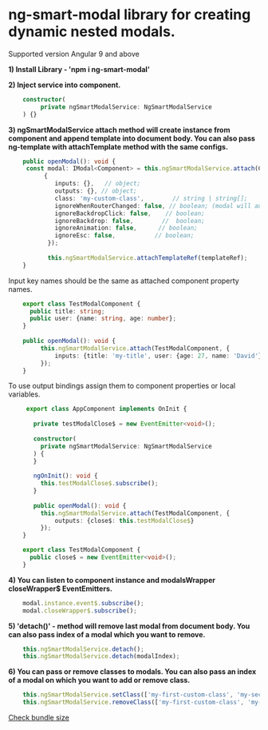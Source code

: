 # ng-smart-modal library for creating dynamic nested modals.
Supported version Angular 9 and above

**1) Install Library - 'npm i ng-smart-modal'**

**2) Inject service into component.**
```ts
    constructor(
         private ngSmartModalService: NgSmartModalService
    ) {}
```
**3) ngSmartModalService attach method will create instance from component and append template into document body.
     You can also pass ng-template with attachTemplate method with the same configs.**
     
```ts
    public openModal(): void { 
     const modal: IModal<Component> = this.ngSmartModalService.attach(Component,
          {
             inputs: {},   // object;
             outputs: {}, // object;
             class: 'my-custom-class',        // string | string[];
             ignoreWhenRouterChanged: false, // boolean; (modal will automatically close on route change if this is enabled)
             ignoreBackdropClick: false,    // boolean;
             ignoreBackdrop: false,        //  boolean;
             ignoreAnimation: false,      // boolean;
             ignoreEsc: false,           // boolean;
           });
           
           this.ngSmartModalService.attachTemplateRef(templateRef);
    }
```    

Input key names should be the same as attached component property names.

```ts
    export class TestModalComponent {
      public title: string;
      public user: {name: string, age: number};
    }
    
    public openModal(): void { 
         this.ngSmartModalService.attach(TestModalComponent, {
             inputs: {title: 'my-title', user: {age: 27, name: 'David'}}
         });
    }
```

To use output bindings assign them to component properties or local variables.
```ts
     export class AppComponent implements OnInit {
    
       private testModalClose$ = new EventEmitter<void>();
     
       constructor(
         private ngSmartModalService: NgSmartModalService
       ) {
       }
     
       ngOnInit(): void {
         this.testModalClose$.subscribe();
       }
     
       public openModal(): void {
         this.ngSmartModalService.attach(TestModalComponent, {
             outputs: {close$: this.testModalClose$}
         });
    }

    export class TestModalComponent {
      public close$ = new EventEmitter<void>();
    }
```

**4) You can listen to component instance and  modalsWrapper closeWrapper$ EventEmitters.**

```ts
    modal.instance.event$.subscribe();
    modal.closeWrapper$.subscribe();
```

**5) 'detach()' - method will remove last modal from document body. You can also pass index of a modal which you want to remove.**

```ts
    this.ngSmartModalService.detach();
    this.ngSmartModalService.detach(modalIndex);
```

**6) You can pass or remove classes to modals. You can also pass an index of a modal on which you want to add or remove class.**

```ts
    this.ngSmartModalService.setClass(['my-first-custom-class', 'my-second-custom-class']);
    this.ngSmartModalService.removeClass(['my-first-custom-class', 'my-second-custom-class'], modalIndex);
```

[Check bundle size](https://bundlephobia.com/result?p=ng-smart-modal@0.1.0)

